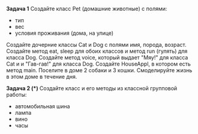 **Задача 1**
Создайте класс Pet (домашние животные) с полями:
- тип
- вес
- условия проживания (дома, на улице)

Создайте дочерние классы Cat и Dog c полями имя, порода, возраст.
Создайте метод eat, sleep для обоих классов и метод run (гулять) 
для класса Dog.
Создайте метод voice, который выдает "Мяу!" для класса Cat и 
и "Гав-гав!" для класса Dog.
Создайте HouseAppl, в котором есть метод main.
Поселите в доме 2 собаки и 3 кошки.
Смоделируйте жизнь в этом доме в течение дня.

**Задача 2 (*)**
Создайте класс и его методы из классной групповой работы: 
- автомобильная шина
- лампа
- вино
- часы


